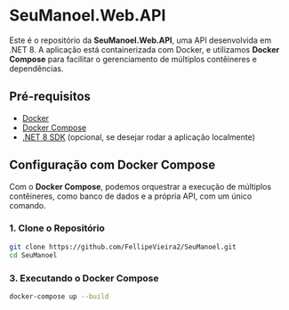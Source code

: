 # SeuManoel.Web.API

Este é o repositório da **SeuManoel.Web.API**, uma API desenvolvida em .NET 8. A aplicação está containerizada com Docker, e utilizamos **Docker Compose** para facilitar o gerenciamento de múltiplos contêineres e dependências.

## Pré-requisitos

- [Docker](https://www.docker.com/get-started)
- [Docker Compose](https://docs.docker.com/compose/install/)
- [.NET 8 SDK](https://dotnet.microsoft.com/download/dotnet/8.0) (opcional, se desejar rodar a aplicação localmente)

## Configuração com Docker Compose

Com o **Docker Compose**, podemos orquestrar a execução de múltiplos contêineres, como banco de dados e a própria API, com um único comando.

### 1. Clone o Repositório

```bash
git clone https://github.com/FellipeVieira2/SeuManoel.git
cd SeuManoel
```
### 3. Executando o Docker Compose
```bash
docker-compose up --build
```

